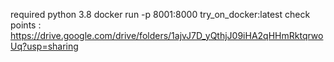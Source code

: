 required python 3.8
docker run -p 8001:8000 try_on_docker:latest
check points : https://drive.google.com/drive/folders/1ajvJ7D_yQthjJ09iHA2qHHmRktqrwoUq?usp=sharing